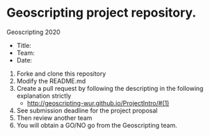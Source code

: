 # Geoscripting project repository.

Geoscripting 2020 
- Title:
- Team:
- Date:


1. Forke and clone this repository
2. Modify the README.md
3. Create a pull request by following the descripting in the following explanation strictly
    * http://geoscripting-wur.github.io/ProjectIntro/#(1)
4. See submission deadline for the project proposal
5. Then review another team
6. You will obtain a GO/NO go from the Geoscripting team.
